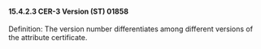 #### 15.4.2.3 CER-3 Version (ST) 01858

Definition: The version number differentiates among different versions of the attribute certificate.
